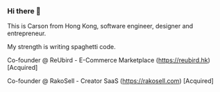### Hi there 👋 

This is Carson from Hong Kong, software engineer, designer and entrepreneur.

My strength is writing spaghetti code.

Co-founder @ ReUbird - E-Commerce Marketplace (https://reubird.hk) [Acquired]

Co-founder @ RakoSell - Creator SaaS (https://rakosell.com) [Acquired]

<!--
**Carson12345/Carson12345** is a ✨ _special_ ✨ repository because its `README.md` (this file) appears on your GitHub profile.

Here are some ideas to get you started:

- 🔭 I’m currently working on ...
- 🌱 I’m currently learning ...
- 👯 I’m looking to collaborate on ...
- 🤔 I’m looking for help with ...
- 💬 Ask me about ...
- 📫 How to reach me: ...
- 😄 Pronouns: ...
- ⚡ Fun fact: ...
-->
